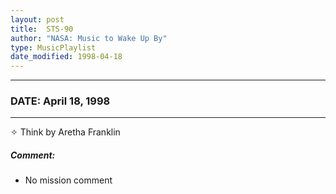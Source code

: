 ```yaml
---
layout: post
title:  STS-90
author: "NASA: Music to Wake Up By"
type: MusicPlaylist
date_modified: 1998-04-18
---
```


----
### DATE: April 18, 1998
----
✧ Think by Aretha Franklin

##### Comment:
* No mission comment
